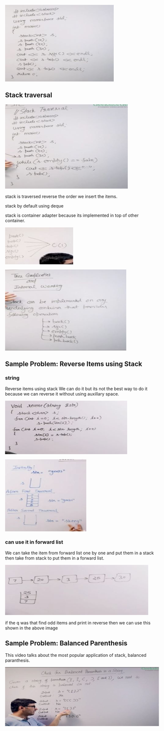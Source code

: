 ![](./images/stack/img1.JPG)

## Stack traversal

![](./images/stack/img2.JPG)

stack is traversed reverse the order we insert the items.

stack by default using deque

stack is container adapter because its implemented in top of other container.

![](./images/stack/img3.JPG)

![](./images/stack/img4.JPG)

## Sample Problem: Reverse Items using Stack

### string

Reverse items using stack
We can do it but its not the best way to do it because we can reverse it without using auxillary space.

![](./images/stack/img5.JPG)

![](./images/stack/img6.JPG)

### can use it in forward list

We can take the item from forward list one by one and put them in a stack then take from stack to put them in a forward list.

![](./images/stack/img7.JPG)

if the q was that find odd items and print in reverse then we can use this shown in the above image

## Sample Problem: Balanced Parenthesis

This video talks about the most popular application of stack, balanced paranthesis.

![](./images/stack/img8.JPG)